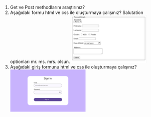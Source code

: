 1. Get ve Post methodlarını araştırınız?
2. Aşağıdaki formu html ve css ile oluşturmaya çalışınız? Salutation optionları mr. ms. mrs. olsun.
   <img style="width:50%" src="/img/form_odev.png"/>
3. Aşağıdaki giriş formunu html ve css ile oluşturmaya çalışınız?
      <img style="width:50%" src="/img/signin-form.png"/>
